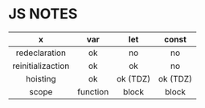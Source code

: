 # JS NOTES


x | var | let | const
:---: | :---: | :---: | :---: 
redeclaration | ok | no | no
reinitializaction | ok | ok | no
hoisting | ok | ok (TDZ) | ok (TDZ)
scope | function | block | block